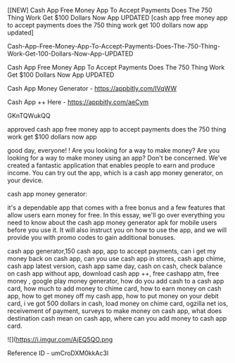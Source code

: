 [[NEW] Cash App Free Money App To Accept Payments Does The 750 Thing Work Get $100 Dollars Now App UPDATED [cash app free money app to accept payments does the 750 thing work get 100 dollars now app updated]

Cash-App-Free-Money-App-To-Accept-Payments-Does-The-750-Thing-Work-Get-100-Dollars-Now-App-UPDATED

Cash App Free Money App To Accept Payments Does The 750 Thing Work Get $100 Dollars Now App UPDATED

Cash App Money Generator -  https://appbitly.com/IVqWW


Cash App ++ Here - https://appbitly.com/aeCym


GKnTQWukQQ

approved cash app free money app to accept payments does the 750 thing work get $100 dollars now app

good day, everyone! ! Are you looking for a way to make money? Are you looking for a way to make money using an app? Don't be concerned. We've created a fantastic application that enables people to earn and produce income. You can try out the app, which is a cash app money generator, on your device.

cash app money generator:

it's a dependable app that comes with a free bonus and a few features that allow users earn money for free. In this essay, we'll go over everything you need to know about the cash app money generator apk for mobile users before you use it. It will also instruct you on how to use the app, and we will provide you with promo codes to gain additional bonuses.

cash app generator,150 cash app, app to accept payments, can i get my money back on cash app, can you use cash app in stores, cash app chime, cash app latest version, cash app same day, cash on cash, check balance on cash app without app, download cash app ++, free cashapp atm, free money , google play money generator, how do you add cash to a cash app card, how much to add money to chime card, how to earn money on cash app, how to get money off my cash app, how to put money on your debit card, i ve got 500 dollars in cash, load money on chime card, ogzilla net ios, receivement of payment, surveys to make money on cash app, what does destination cash mean on cash app, where can you add money to cash app card.

![](https://i.imgur.com/AjEQ5QO.png

Reference ID - umCroDXM0kkAc3l